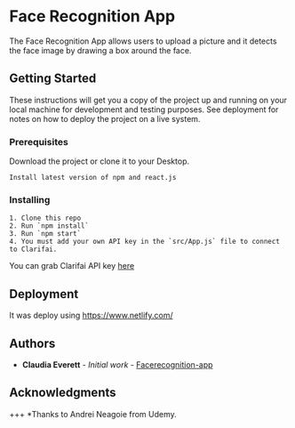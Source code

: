 # Face Recognition App

The Face Recognition App allows users to upload a picture and it detects the face image by drawing a box around the face.

## Getting Started

These instructions will get you a copy of the project up and running on your local machine for development and testing purposes. See deployment for notes on how to deploy the project on a live system.

### Prerequisites

Download the project or clone it to your Desktop. 
```
Install latest version of npm and react.js
```

### Installing

```
1. Clone this repo
2. Run `npm install`
3. Run `npm start`
4. You must add your own API key in the `src/App.js` file to connect to Clarifai.
```

You can grab Clarifai API key [here](https://www.clarifai.com/)


## Deployment

It was deploy using https://www.netlify.com/

## Authors

* **Claudia Everett** - *Initial work* - [Facerecognition-app](https://github.com/claudiabringaseverett/facerecognition-app)

## Acknowledgments
+++
*Thanks to Andrei Neagoie from Udemy.

